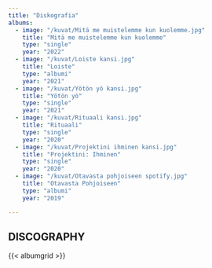 ```yaml
---
title: "Diskografia"
albums:
  - image: "/kuvat/Mitä me muistelemme kun kuolemme.jpg"
    title: "Mitä me muistelemme kun kuolemme"
    type: "single"
    year: "2022"
  - image: "/kuvat/Loiste kansi.jpg"
    title: "Loiste"
    type: "albumi"
    year: "2021"
  - image: "/kuvat/Yötön yö kansi.jpg"
    title: "Yötön yö"
    type: "single"
    year: "2021"
  - image: "/kuvat/Rituaali kansi.jpg"
    title: "Rituaali"
    type: "single"
    year: "2020"
  - image: "/kuvat/Projektini ihminen kansi.jpg"
    title: "Projektini: Ihminen"
    type: "single"
    year: "2020"
  - image: "/kuvat/Otavasta pohjoiseen spotify.jpg"
    title: "Otavasta Pohjoiseen"
    type: "albumi"
    year: "2019"

---
```


## DISCOGRAPHY

{{< albumgrid >}}
